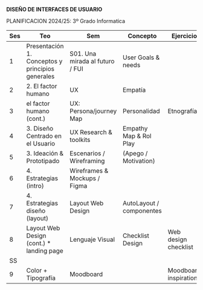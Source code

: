 **DISEÑO DE INTERFACES DE USUARIO**

PLANIFICACION 2024/25: 3º Grado Informatica



| Ses  | Teo                                                   | Sem                             | Concepto               | Ejercicio  | Práctica |
| ---- | ----------------------------------------------------- | ------------------------------- | ---------------------- | ---------- | -------- |
| 1    | Presentación <br>1. Conceptos  y principios generales | S01. Una mirada al futuro / FUI | User Goals & needs     |            |          |
| 2    | 2. El factor humano                                   | UX                              | Empatía                |            | P1       |
| 3    |    el factor humano (cont.)                           | UX: Persona/journey Map         | Personalidad           | Etnografía | P1       |
| 4    | 3. Diseño Centrado en el Usuario                      | UX Research & toolkits          | Empathy Map & Rol Play |            | P2       |
| 5    | 3. Ideación & Prototipado                             | Escenarios  / Wireframing       | (Apego / Motivation)    |            | P2       |
| 6    | 4. Estrategias (intro)                                | Wireframes & Mockups / Figma    |                         |            | P2       |
| 7    | 4. Estrategias diseño (layout)                        |  Layout Web Design              | AutoLayout / componentes  |   | P2       |
| 8    |  Layout Web Design (cont.) * landing page                                    |  Lenguaje Visual                               | Checklist Design                         |  Web design checklist  | P3       |
| SS    |                                       |                                 |                          |   |        |
| 9    |  Color + Tipografía                        |         Moodboard         |   | Moodboard inspiration    | P3       |
